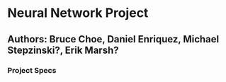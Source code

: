 # Neural Network Project
## Authors: Bruce Choe, Daniel Enriquez, Michael Stepzinski?, Erik Marsh?
### Project Specs
